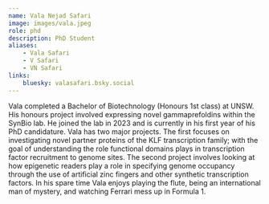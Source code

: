```yaml
---
name: Vala Nejad Safari 
image: images/vala.jpeg
role: phd
description: PhD Student
aliases:
    - Vala Safari
    - V Safari
    - VN Safari
links:
    bluesky: valasafari.bsky.social
---
```


Vala completed a Bachelor of Biotechnology (Honours 1st class) at UNSW. His honours project involved expressing novel gammaprefoldins within the SynBio lab. He joined the lab in 2023 and is currently in his first year of his PhD candidature. Vala has two major projects. The first focuses on investigating novel partner proteins of the KLF transcription family; with the goal of understanding the role functional domains plays in transcription factor recruitment to genome sites. The second project involves looking at how epigenetic readers play a role in specifying genome occupancy through the use of artificial zinc fingers and other synthetic transcription factors. In his spare time Vala enjoys playing the flute, being an international man of mystery, and watching Ferrari mess up in Formula 1. 
